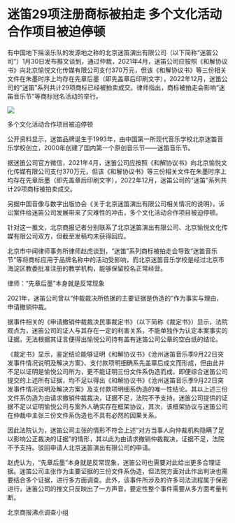 # 迷笛29项注册商标被拍走 多个文化活动合作项目被迫停顿

有中国地下摇滚乐队的发源地之称的北京迷笛演出有限公司（以下简称“迷笛公司”）1月30日发布推文谈到，通过仲裁，2021年4月，迷笛公司应按照《和解协议书》向北京愉悦文化传媒有限公司支付370万元，但该《和解协议书》等三份相关文件在朱墨时序上均存在先章后墨（即先盖章后印刷文字），2022年12月，迷笛公司的“迷笛”系列共计29项商标已经被拍卖成交。律师指出，商标被拍走会影响“迷笛音乐节”等商标冠名活动的举行。

![](https://inews.gtimg.com/newsapp_bt/0/15634944507/1000)

多个文化活动合作项目被迫停顿

公开资料显示，迷笛品牌诞生于1993年，由中国第一所现代音乐学校北京迷笛音乐学校创立，2000年创建了国内第一个原创音乐节——迷笛音乐节。

据迷笛公司官方微信，2021年4月，迷笛公司应按照《和解协议书》向北京愉悦文化传媒有限公司支付370万元，但该《和解协议书》等三份相关文件在朱墨时序上均存在先章后墨（即先盖章后印刷文字），2022年12月，迷笛公司的“迷笛”系列共计29项商标被拍卖成交。

另据中国音像与数字出版协会《关于北京迷笛演出有限公司相关情况的说明》，诉讼案件给迷笛公司发展带来了灾难性的冲击，多个文化活动合作项目被迫停顿。

针对这一推文，北京商报记者分别联系了北京迷笛演出有限公司、北京愉悦文化传媒有限公司双方，但截至发稿均未获得回应。

北京市中闻律师事务所律师赵虎谈到，“迷笛”系列商标被拍走会导致“迷笛音乐节”等将商标应用于品牌名称中的活动受影响，而北京迷笛音乐学校是经过北京市海淀区教委批准注册的教学机构，能够保留校名正常经营。

律师：“先章后墨”本身就是反常现象

2021年，迷笛公司曾以“仲裁裁决所依据的主要证据是伪造的”作为事实与理由，申请撤销仲裁。

据事件相关的《申请撤销仲裁裁决民事裁定书》（以下简称《裁定书》）显示，法院观点为，迷笛公司的证人与其存在一定的利害关系，不能单独作为认定本案事实的证据，无法根据其证言便得出愉悦公司持有盖有迷笛公司公章的空白纸的结论。

《裁定书》显示，鉴定结论能够证明《和解协议书》《沧州迷笛音乐季9月22日突发事件情况说明及解决方案》、支付款项明细确系先盖章后成文而形成，但由此并不足以证明是愉悦公司所为，更不能证明三份文件系伪造而成，即便综合迷笛公司提交的上述所有证据，均不足以得出《和解协议书》《沧州迷笛音乐季9月22日突发事件情况说明及解决方案》及支付款项明细系伪造的唯一性结论。其以上述三份文件系伪造为由请求撤销仲裁裁决，证据不足，法院不予支持。迷笛公司提供的证据不足以证明愉悦公司与案外人确实存在框架协议，其次，该框架协议与迷笛公司在仲裁中主张三份文件系伪造也不具有必然的因果关系。

因此法院认为，迷笛公司主张的情形不符合上述“对方当事人向仲裁机构隐瞒了足以影响公正裁决的证据”的情形，其以此为由请求撤销仲裁裁决，证据不足，法院不予支持。驳回申请人北京迷笛演出有限公司的申请。

赵虎认为，“先章后墨”本身就是反常现象，迷笛公司也需要对此给出更多合理证据。迷笛公司主张作为主要证据的三份文件系伪造，但法院方面对此作出判决也需要结合多个证据，进行多方面调查。此外，该事件所涉及的许多司法流程属于保密进行，迷笛公司的推文只反映出了一方声音，要定性整个事件需要从多方面考量判断。

北京商报沸点调查小组

